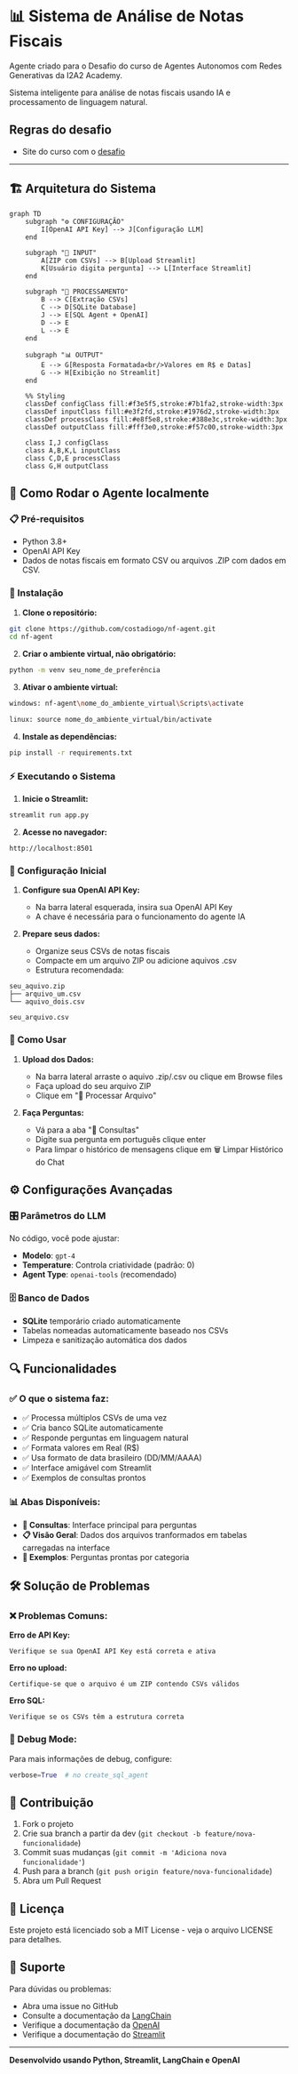 # 📊 Sistema de Análise de Notas Fiscais

Agente criado para o Desafio do curso de Agentes Autonomos com Redes Generativas da I2A2 Academy.

Sistema inteligente para análise de notas fiscais usando IA e processamento de linguagem natural.
## Regras do desafio
- Site do curso com o [desafio](https://sites.google.com/i2a2.academy/agentes-autonomos-com-ia-gen/atividade-obrigat%C3%B3ria-2025-06-18)

---
## 🏗️ Arquitetura do Sistema

```mermaid
graph TD
    subgraph "⚙️ CONFIGURAÇÃO"
        I[OpenAI API Key] --> J[Configuração LLM]
    end
    
    subgraph "📁 INPUT"
        A[ZIP com CSVs] --> B[Upload Streamlit]
        K[Usuário digita pergunta] --> L[Interface Streamlit]
    end
    
    subgraph "🔄 PROCESSAMENTO"
        B --> C[Extração CSVs]
        C --> D[SQLite Database]
        J --> E[SQL Agent + OpenAI]
        D --> E
        L --> E
    end
    
    subgraph "📊 OUTPUT"
        E --> G[Resposta Formatada<br/>Valores em R$ e Datas]
        G --> H[Exibição no Streamlit]
    end
    
    %% Styling
    classDef configClass fill:#f3e5f5,stroke:#7b1fa2,stroke-width:3px
    classDef inputClass fill:#e3f2fd,stroke:#1976d2,stroke-width:3px
    classDef processClass fill:#e8f5e8,stroke:#388e3c,stroke-width:3px  
    classDef outputClass fill:#fff3e0,stroke:#f57c00,stroke-width:3px
    
    class I,J configClass
    class A,B,K,L inputClass
    class C,D,E processClass
    class G,H outputClass
```

## 🚀 Como Rodar o Agente localmente

### 📋 Pré-requisitos

- Python 3.8+
- OpenAI API Key
- Dados de notas fiscais em formato CSV ou arquivos .ZIP com dados em CSV.

### 🔧 Instalação

1. **Clone o repositório:**
```bash
git clone https://github.com/costadiogo/nf-agent.git
cd nf-agent
```

2. **Criar o ambiente virtual, não obrigatório:**
```bash
python -m venv seu_nome_de_preferência
```

3. **Ativar o ambiente virtual:**
```bash
windows: nf-agent\nome_do_ambiente_virtual\Scripts\activate

linux: source nome_do_ambiente_virtual/bin/activate
```

4. **Instale as dependências:**
```bash
pip install -r requirements.txt
```

### ⚡ Executando o Sistema

1. **Inicie o Streamlit:**
```bash
streamlit run app.py
```

2. **Acesse no navegador:**
```
http://localhost:8501
```

### 🔑 Configuração Inicial

1. **Configure sua OpenAI API Key:**
   - Na barra lateral esquerada, insira sua OpenAI API Key
   - A chave é necessária para o funcionamento do agente IA

2. **Prepare seus dados:**
   - Organize seus CSVs de notas fiscais
   - Compacte em um arquivo ZIP ou adicione aquivos .csv
   - Estrutura recomendada:
   
```
seu_aquivo.zip
├── arquivo_um.csv
└── aquivo_dois.csv

seu_arquivo.csv
```

### 💬 Como Usar

1. **Upload dos Dados:**
   - Na barra lateral arraste o aquivo .zip/.csv ou clique em Browse files
   - Faça upload do seu arquivo ZIP
   - Clique em "🔄 Processar Arquivo"

2. **Faça Perguntas:**
   - Vá para a aba "💬 Consultas"
   - Digite sua pergunta em português clique enter
   - Para limpar o histórico de mensagens clique em 🗑️ Limpar Histórico do Chat

## ⚙️ Configurações Avançadas

### 🎛️ Parâmetros do LLM

No código, você pode ajustar:
- **Modelo**:  `gpt-4`
- **Temperature**: Controla criatividade (padrão: 0)
- **Agent Type**: `openai-tools` (recomendado)

### 🗄️ Banco de Dados

- **SQLite** temporário criado automaticamente
- Tabelas nomeadas automaticamente baseado nos CSVs
- Limpeza e sanitização automática dos dados

## 🔍 Funcionalidades

### ✅ O que o sistema faz:
- ✅ Processa múltiplos CSVs de uma vez
- ✅ Cria banco SQLite automaticamente
- ✅ Responde perguntas em linguagem natural
- ✅ Formata valores em Real (R$)
- ✅ Usa formato de data brasileiro (DD/MM/AAAA)
- ✅ Interface amigável com Streamlit
- ✅ Exemplos de consultas prontos

### 📊 Abas Disponíveis:
- **💬 Consultas**: Interface principal para perguntas
- **📋 Visão Geral**: Dados dos arquivos tranformados em tabelas carregadas na interface
- **📖 Exemplos**: Perguntas prontas por categoria

## 🛠️ Solução de Problemas

### ❌ Problemas Comuns:

**Erro de API Key:**
```
Verifique se sua OpenAI API Key está correta e ativa
```

**Erro no upload:**
```
Certifique-se que o arquivo é um ZIP contendo CSVs válidos
```

**Erro SQL:**
```
Verifique se os CSVs têm a estrutura correta
```

### 🔧 Debug Mode:

Para mais informações de debug, configure:
```python
verbose=True  # no create_sql_agent
```

## 📝 Contribuição

1. Fork o projeto
2. Crie sua branch a partir da dev (`git checkout -b feature/nova-funcionalidade`)
3. Commit suas mudanças (`git commit -m 'Adiciona nova funcionalidade'`)
4. Push para a branch (`git push origin feature/nova-funcionalidade`)
5. Abra um Pull Request

## 📄 Licença

Este projeto está licenciado sob a MIT License - veja o arquivo LICENSE para detalhes.

## 🤝 Suporte

Para dúvidas ou problemas:
- Abra uma issue no GitHub
- Consulte a documentação da [LangChain](https://python.langchain.com/)
- Verifique a documentação da [OpenAI](https://platform.openai.com/docs)
- Verifique a documentação do [Streamlit](https://docs.streamlit.io/)

---

**Desenvolvido usando Python, Streamlit, LangChain e OpenAI**
